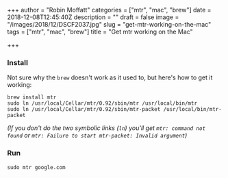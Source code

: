 +++
author = "Robin Moffatt"
categories = ["mtr", "mac", "brew"]
date = 2018-12-08T12:45:40Z
description = ""
draft = false
image = "/images/2018/12/DSCF2037.jpg"
slug = "get-mtr-working-on-the-mac"
tags = ["mtr", "mac", "brew"]
title = "Get mtr working on the Mac"

+++

### Install

Not sure why the `brew` doesn't work as it used to, but here's how to get it working: 

    brew install mtr
    sudo ln /usr/local/Cellar/mtr/0.92/sbin/mtr /usr/local/bin/mtr
    sudo ln /usr/local/Cellar/mtr/0.92/sbin/mtr-packet /usr/local/bin/mtr-packet

_(If you don't do the two symbolic links (`ln`) you'll get `mtr: command not found` or `mtr: Failure to start mtr-packet: Invalid argument`)_

### Run

    sudo mtr google.com
